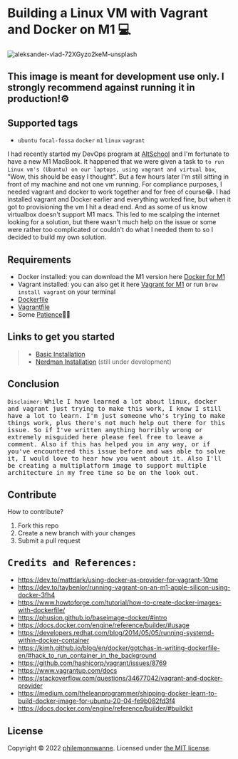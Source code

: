 # Building a Linux VM with Vagrant and Docker on M1 💻
![aleksander-vlad-72XGyzo2keM-unsplash](https://user-images.githubusercontent.com/108567784/186233663-65eca80a-e256-4a80-a134-b1a2b10cb7ab.jpg)

## This image is meant for development use only. I strongly recommend against running it in production!⚙️

## Supported tags
- `ubuntu` `focal-fossa` `docker` `m1` `linux` `vagrant`

I had recently started my DevOps program at [AltSchool](altschoolafrica.com) and I'm fortunate to have a new M1 MacBook. It happened that we were given a task to `to run Linux vm's (Ubuntu) on our laptops, using vagrant and virtual box`, "Wow, this should be easy I thought". But a few hours later I'm still sitting in front of my machine and not one vm running. For compliance purposes, I needed vagrant and docker to work together and for free of course😂. I had installed vagrant and Docker earlier and everything worked fine, but when it got to provisioning the vm I hit a dead end. And as some of us know virtualbox doesn't support M1 macs. This led to me scalping the internet looking for a solution, but there wasn't much help on the issue or some were rather too complicated or couldn't do what I needed them to so I decided to build my own solution. 

## Requirements
- Docker installed: you can download the M1 version here [Docker for M1](https://desktop.docker.com/mac/main/arm64/Docker.dmg?utm_source=docker&utm_medium=webreferral&utm_campaign=dd-smartbutton&utm_location=module)
- Vagrant installed: you can also get it here [Vagrant for M1](https://releases.hashicorp.com/vagrant/2.3.0/vagrant_2.3.0_darwin_amd64.dmg) or run `brew install vagrant` on your terminal
- [Dockerfile](Dockerfile)
- [Vagrantfile](Vagrantfile)
- Some [Patience]()😮‍💨

## Links to get you started
> - [Basic Installation](https://github.com/philemonnwanne/docker-on-steroids/blob/main/docs/basic-installation.md)
> - [Nerdman Installation](https://github.com/philemonnwanne/docker-on-steroids/blob/main/docs/nerdy-installation.md) (still under development)

## Conclusion

`Disclaimer:` <samp>While I have learned a lot about linux, docker and vagrant just trying to make this work, I know I still have a lot to learn. I'm just someone who's trying to make things work, plus there's not much help out there for this issue. So if I've written anything horribly wrong or extremely misguided here please feel free to leave a comment. Also if this has helped you in any way, or if you've encountered this issue before and was able to solve it, I would love to hear how you went about it.
Also I'll be creating a multiplatform image to support multiple architecture in my free time so be on the look out.</samp>

## Contribute

How to contribute?

 1. Fork this repo
 2. Create a new branch with your changes
 3. Submit a pull request

## <samp>Credits and References:</samp>

- https://dev.to/mattdark/using-docker-as-provider-for-vagrant-10me
- https://dev.to/taybenlor/running-vagrant-on-an-m1-apple-silicon-using-docker-3fh4
- https://www.howtoforge.com/tutorial/how-to-create-docker-images-with-dockerfile/
- https://phusion.github.io/baseimage-docker/#intro
- https://docs.docker.com/engine/reference/builder/#usage
- https://developers.redhat.com/blog/2014/05/05/running-systemd-within-docker-container
- https://kimh.github.io/blog/en/docker/gotchas-in-writing-dockerfile-en/#hack_to_run_container_in_the_background
- https://github.com/hashicorp/vagrant/issues/8769
- https://www.vagrantup.com/docs
- https://stackoverflow.com/questions/34677042/vagrant-and-docker-provider
- https://medium.com/theleanprogrammer/shipping-docker-learn-to-build-docker-image-for-ubuntu-20-04-fe9b082fd3f4
- https://docs.docker.com/engine/reference/builder/#buildkit

## License

Copyright © 2022 [philemonnwanne](http://github.com/philemonnwanne). Licensed under [the MIT license](https://github.com/philemonnwanne/docker-on-steroids/blob/main/LICENSE).
